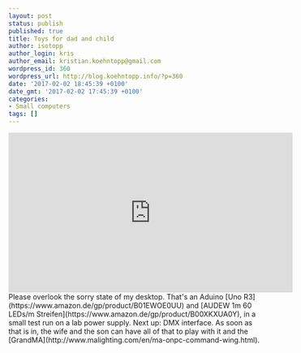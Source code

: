 ```yaml
---
layout: post
status: publish
published: true
title: Toys for dad and child
author: isotopp
author_login: kris
author_email: kristian.koehntopp@gmail.com
wordpress_id: 360
wordpress_url: http://blog.koehntopp.info/?p=360
date: '2017-02-02 18:45:39 +0100'
date_gmt: '2017-02-02 17:45:39 +0100'
categories:
- Small computers
tags: []
---
```

<p><iframe src="https://www.youtube.com/embed/ixZifkApksY" width="560" height="315" frameborder="0" allowfullscreen="allowfullscreen"></iframe> Please overlook the sorry state of my desktop. That's an Aduino&nbsp;[Uno R3](https://www.amazon.de/gp/product/B01EWOE0UU)&nbsp;and&nbsp;[AUDEW 1m 60 LEDs/m Streifen](https://www.amazon.de/gp/product/B00XKXUA0Y), in a small test run on a lab power supply. Next up: DMX interface. As soon as that is in, the wife and the son can have all of that to play with it and the [GrandMA](http://www.malighting.com/en/ma-onpc-command-wing.html).</p>
